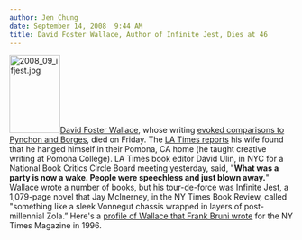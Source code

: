 ```yaml
---
author: Jen Chung
date: September 14, 2008  9:44 AM
title: David Foster Wallace, Author of Infinite Jest, Dies at 46
---
```


<p><img alt="2008_09_ifjest.jpg" src="https://web.archive.org/web/20111117120152im_/http://gothamist.com/attachments/jen/2008_09_ifjest.jpg" width="90" height="139" class="right"><a href="https://web.archive.org/web/20111117120152/http://www.davidfosterwallace.com/">David Foster Wallace</a>, whose writing <a href="https://web.archive.org/web/20111117120152/http://www.nytimes.com/2008/09/14/books/14wallace.html?hp">evoked comparisons to Pynchon and Borges</a>, died on Friday.  The <a href="https://web.archive.org/web/20111117120152/http://www.latimes.com/news/obituaries/la-me-wallace14-2008sep14,0,246155.story">LA Times reports</a> his wife found that he hanged himself in their Pomona, CA home (he taught creative writing at Pomona College). LA Times book editor David Ulin, in NYC for a National Book Critics Circle Board meeting yesterday, said, &quot;<strong>What was a party is now a wake. People were speechless and just blown away.</strong>&quot;  Wallace wrote a number of books, but his tour-de-force was Infinite Jest, a 1,079-page novel that Jay McInerney, in the NY Times Book Review, called &quot;something like a sleek Vonnegut chassis wrapped in layers of post-millennial Zola.&#x201D; Here&apos;s a <a href="https://web.archive.org/web/20111117120152/http://query.nytimes.com/gst/fullpage.html?res=9D01E0DC1231F937A15750C0A960958260&amp;sec=&amp;spon=&amp;&amp;scp=9&amp;sq=david%20foster%20wallace%20frank%20bruni&amp;st=cse">profile of Wallace that Frank Bruni wrote</a> for the NY Times Magazine in 1996.</p>